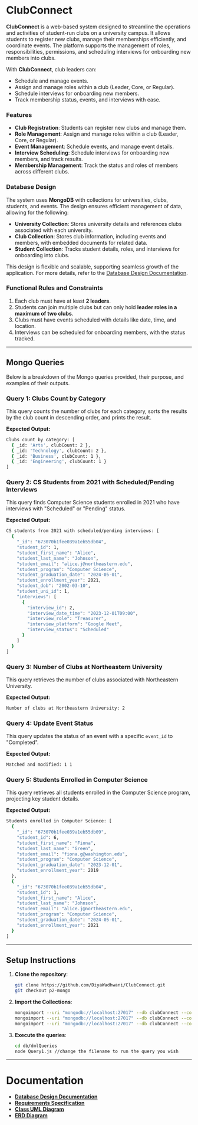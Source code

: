 # ClubConnect

**ClubConnect** is a web-based system designed to streamline the operations and activities of student-run clubs on a university campus. It allows students to register new clubs, manage their memberships efficiently, and coordinate events. The platform supports the management of roles, responsibilities, permissions, and scheduling interviews for onboarding new members into clubs.

With **ClubConnect**, club leaders can:

- Schedule and manage events.
- Assign and manage roles within a club (Leader, Core, or Regular).
- Schedule interviews for onboarding new members.
- Track membership status, events, and interviews with ease.

### Features

- **Club Registration**: Students can register new clubs and manage them.
- **Role Management**: Assign and manage roles within a club (Leader, Core, or Regular).
- **Event Management**: Schedule events, and manage event details.
- **Interview Scheduling**: Schedule interviews for onboarding new members, and track results.
- **Membership Management**: Track the status and roles of members across different clubs.

### Database Design

The system uses **MongoDB** with collections for universities, clubs, students, and events. The design ensures efficient management of data, allowing for the following:

- **University Collection**: Stores university details and references clubs associated with each university.
- **Club Collection**: Stores club information, including events and members, with embedded documents for related data.
- **Student Collection**: Tracks student details, roles, and interviews for onboarding into clubs.

This design is flexible and scalable, supporting seamless growth of the application. For more details, refer to the [Database Design Documentation](./docs/ClubConnect_DatabaseDesign-Mongo.pdf).

### Functional Rules and Constraints

1. Each club must have at least **2 leaders**.
2. Students can join multiple clubs but can only hold **leader roles in a maximum of two clubs**.
3. Clubs must have events scheduled with details like date, time, and location.
4. Interviews can be scheduled for onboarding members, with the status tracked.

---

## Mongo Queries

Below is a breakdown of the Mongo queries provided, their purpose, and examples of their outputs.

### Query 1: Clubs Count by Category

This query counts the number of clubs for each category, sorts the results by the club count in descending order, and prints the result.

**Expected Output:**

```bash
Clubs count by category: [
  { _id: 'Arts', clubCount: 2 },
  { _id: 'Technology', clubCount: 2 },
  { _id: 'Business', clubCount: 1 },
  { _id: 'Engineering', clubCount: 1 }
]
```

### Query 2: CS Students from 2021 with Scheduled/Pending Interviews

This query finds Computer Science students enrolled in 2021 who have interviews with "Scheduled" or "Pending" status.

**Expected Output:**

```bash
CS students from 2021 with scheduled/pending interviews: [
  {
    "_id": "673070b1fee039a1eb55db04",
    "student_id": 1,
    "student_first_name": "Alice",
    "student_last_name": "Johnson",
    "student_email": "alice.j@northeastern.edu",
    "student_program": "Computer Science",
    "student_graduation_date": "2024-05-01",
    "student_enrollment_year": 2021,
    "student_dob": "2002-03-10",
    "student_uni_id": 1,
    "interviews": [
      {
        "interview_id": 2,
        "interview_date_time": "2023-12-01T09:00",
        "interview_role": "Treasurer",
        "interview_platform": "Google Meet",
        "interview_status": "Scheduled"
      }
    ]
  }
]
```

### Query 3: Number of Clubs at Northeastern University

This query retrieves the number of clubs associated with Northeastern University.

**Expected Output:**

```bash
Number of clubs at Northeastern University: 2
```

### Query 4: Update Event Status

This query updates the status of an event with a specific `event_id` to "Completed".

**Expected Output:**

```bash
Matched and modified: 1 1
```

### Query 5: Students Enrolled in Computer Science

This query retrieves all students enrolled in the Computer Science program, projecting key student details.

**Expected Output:**

```bash
Students enrolled in Computer Science: [
  {
    "_id": "673070b1fee039a1eb55db09",
    "student_id": 6,
    "student_first_name": "Fiona",
    "student_last_name": "Green",
    "student_email": "fiona.g@washington.edu",
    "student_program": "Computer Science",
    "student_graduation_date": "2023-12-01",
    "student_enrollment_year": 2019
  },
  {
    "_id": "673070b1fee039a1eb55db04",
    "student_id": 1,
    "student_first_name": "Alice",
    "student_last_name": "Johnson",
    "student_email": "alice.j@northeastern.edu",
    "student_program": "Computer Science",
    "student_graduation_date": "2024-05-01",
    "student_enrollment_year": 2021
  }
]
```

---

## Setup Instructions

1. **Clone the repository**:

   ```bash
   git clone https://github.com/DiyaWadhwani/ClubConnect.git
   git checkout p2-mongo
   ```

2. **Import the Collections**:

   ```bash
   mongoimport --uri "mongodb://localhost:27017" --db clubConnect --collection club --file db/initialization/clubConnect.club.json --jsonArray
   mongoimport --uri "mongodb://localhost:27017" --db clubConnect --collection university --file db/initialization/clubConnect.university.json --jsonArray
   mongoimport --uri "mongodb://localhost:27017" --db clubConnect --collection student --file db/initialization/clubConnect.student.json --jsonArray
   ```

3. **Execute the queries**:
   ```bash
   cd db/dmlQueries
   node Query1.js //change the filename to run the query you wish
   ```

---

# Documentation

- **[Database Design Documentation](./docs/ClubConnect_DatabaseDesign-Mongo.pdf)**
- **[Requirements Specification](./docs/ClubConnect_Requirements.pdf)**
- **[Class UML Diagram](./diagrams/ClubConnect_UML.png)**
- **[ERD Diagram](./diagrams/ClubConnect_ERD.png)**
